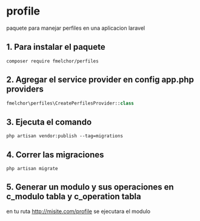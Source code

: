 # profile
paquete para manejar perfiles en una aplicacion laravel

## 1. Para instalar el paquete
```
composer require fmelchor/perfiles
```
## 2. Agregar el service provider en config app.php providers
```PHP
fmelchor\perfiles\CreatePerfilesProvider::class
```
## 3. Ejecuta el comando
```
php artisan vendor:publish --tag=migrations
```
## 4. Correr las migraciones 
```
php artisan migrate
```
## 5. Generar un modulo y sus operaciones en c_modulo tabla y c_operation tabla
 en tu ruta http://misite.com/profile se ejecutara el modulo

